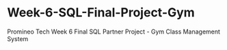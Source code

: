 # Week-6-SQL-Final-Project-Gym
Promineo Tech Week 6 Final SQL Partner Project - Gym Class Management System
